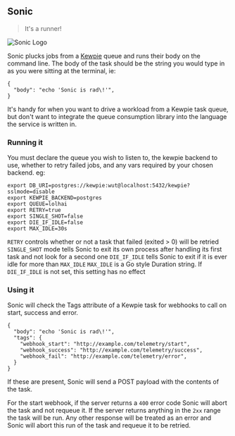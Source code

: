 ## Sonic

> It's a runner!

![Sonic Logo](https://notbad.software/img/sonic_logo.gif "Animated gif of Sonic the Hedgehog running")

Sonic plucks jobs from a [Kewpie](https://github.com/davidbanham/kewpie_go) queue and runs their body on the command line. The body of the task should be the string you would type in as you were sitting at the terminal, ie:

```
{
  "body": "echo 'Sonic is rad\!'",
}
```

It's handy for when you want to drive a workload from a Kewpie task queue, but don't want to integrate the queue consumption library into the language the service is written in.

### Running it

You must declare the queue you wish to listen to, the kewpie backend to use, whether to retry failed jobs, and any vars required by your chosen backend. eg:

```
export DB_URI=postgres://kewpie:wut@localhost:5432/kewpie?sslmode=disable
export KEWPIE_BACKEND=postgres
export QUEUE=lolhai
export RETRY=true
export SINGLE_SHOT=false
export DIE_IF_IDLE=false
export MAX_IDLE=30s
```

`RETRY` controls whether or not a task that failed (exited > 0) will be retried
`SINGLE_SHOT` mode tells Sonic to exit its own process after handling its first task and not look for a second one
`DIE_IF_IDLE` tells Sonic to exit if it is ever idle for more than `MAX_IDLE`
`MAX_IDLE` is a Go style Duration string. If `DIE_IF_IDLE` is not set, this setting has no effect

### Using it

Sonic will check the Tags attribute of a Kewpie task for webhooks to call on start, success and error.

```
{
  "body": "echo 'Sonic is rad\!'",
  "tags": {
    "webhook_start": "http://example.com/telemetry/start",
    "webhook_success": "http://example.com/telemetry/success",
    "webhook_fail": "http://example.com/telemetry/error",
  }
}
```

If these are present, Sonic will send a POST payload with the contents of the task.

For the start webhook, if the server returns a `400` error code Sonic will abort the task and not requeue it. If the server returns anything in the `2xx` range the task will be run. Any other response will be treated as an error and Sonic will abort this run of the task and requeue it to be retried.
